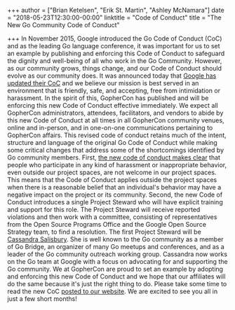 +++
author = ["Brian Ketelsen", "Erik St. Martin", "Ashley McNamara"]
date = "2018-05-23T12:30:00-00:00"
linktitle = "Code of Conduct"
title = "The New Go Community Code of Conduct"

+++
In November 2015, Google introduced the Go Code of Conduct (CoC) and as the leading Go language conference, it was important for us to set an example by publishing and enforcing this Code of Conduct to safeguard the dignity and well-being of all who work in the Go Community. However, as our community grows, things change, and our Code of Conduct should evolve as our community does.
It was announced today that [Google has updated their CoC](https://blog.golang.org/conduct-2018) and we believe our mission is best served in an environment that is friendly, safe, and accepting, free from intimidation or harassment. In the spirit of this, GopherCon has published and will be enforcing this new Code of Conduct effective immediately.
We expect all GopherCon administrators, attendees, facilitators, and vendors to abide by this new Code of Conduct at all times in all GopherCon community venues, online and in-person, and in one-on-one communications pertaining to GopherCon affairs.
This revised code of conduct retains much of the intent, structure and language of the original Go Code of Conduct while making some critical changes that address some of the shortcomings identified by Go community members.
First, [the new code of conduct makes clear](https://golang.org/conduct/#scope) that people who participate in any kind of harassment or inappropriate behavior, even outside our project spaces, are not welcome in our project spaces. This means that the Code of Conduct applies outside the project spaces when there is a reasonable belief that an individual's behavior may have a negative impact on the project or its community.
Second, the new Code of Conduct introduces a single Project Steward who will have explicit training and support for this role. The Project Steward will receive reported violations and then work with a committee, consisting of representatives from the Open Source Programs Office and the Google Open Source Strategy team, to find a resolution.
The first Project Steward will be [Cassandra Salisbury](https://twitter.com/cassandraoid). She is well known to the Go community as a member of Go Bridge, an organizer of many Go meetups and conferences, and as a leader of the Go community outreach working group. Cassandra now works on the Go team at Google with a focus on advocating for and supporting the Go community.
We at GopherCon are proud to set an example by adopting and enforcing this new Code of Conduct and we hope that our affiliates will do the same because it's just the right thing to do.
Please take some time to read the new CoC [posted to our website](https://www.gophercon.com/page/1325144/code-of-conduct). We are excited to see you all in just a few short months!
